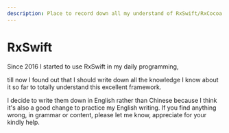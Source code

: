 ```yaml
---
description: Place to record down all my understand of RxSwift/RxCocoa.
---
```


# RxSwift

Since 2016 I started to use RxSwift in my daily programming,

till now I found out that I should write down all the knowledge I know about it so far to totally understand this excellent framework.

I decide to write them down in English rather than Chinese because I think it's also a good change to practice my English writing. If you find anything wrong, in grammar or content, please let me know,  appreciate for your kindly help.

